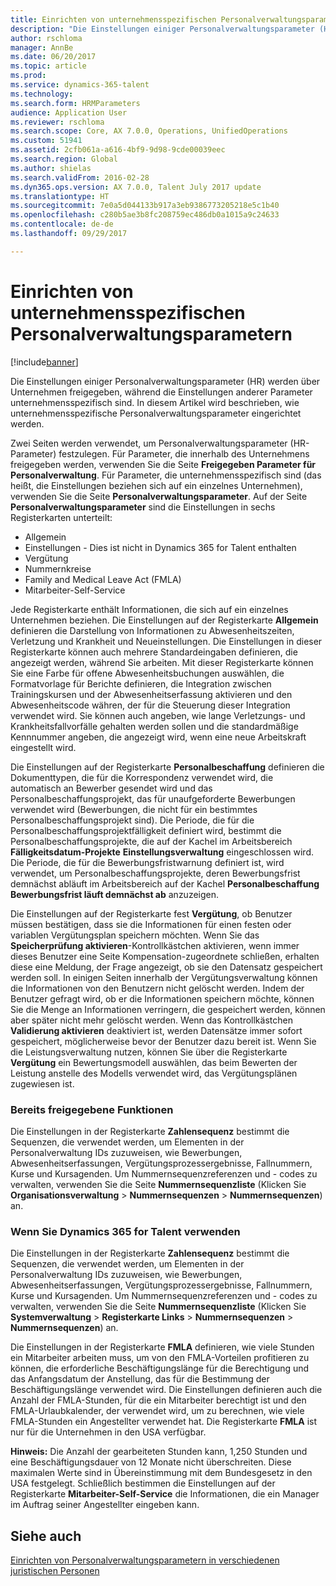 ```yaml
---
title: Einrichten von unternehmensspezifischen Personalverwaltungsparametern
description: "Die Einstellungen einiger Personalverwaltungsparameter (HR) werden über Unternehmen freigegeben, während die Einstellungen anderer Parameter unternehmensspezifisch sind. In diesem Artikel wird beschrieben, wie unternehmensspezifische Personalverwaltungsparameter eingerichtet werden."
author: rschloma
manager: AnnBe
ms.date: 06/20/2017
ms.topic: article
ms.prod: 
ms.service: dynamics-365-talent
ms.technology: 
ms.search.form: HRMParameters
audience: Application User
ms.reviewer: rschloma
ms.search.scope: Core, AX 7.0.0, Operations, UnifiedOperations
ms.custom: 51941
ms.assetid: 2cfb061a-a616-4bf9-9d98-9cde00039eec
ms.search.region: Global
ms.author: shielas
ms.search.validFrom: 2016-02-28
ms.dyn365.ops.version: AX 7.0.0, Talent July 2017 update
ms.translationtype: HT
ms.sourcegitcommit: 7e0a5d044133b917a3eb9386773205218e5c1b40
ms.openlocfilehash: c280b5ae3b8fc208759ec486db0a1015a9c24633
ms.contentlocale: de-de
ms.lasthandoff: 09/29/2017

---
```


# <a name="set-up-company-specific-hr-parameters"></a>Einrichten von unternehmensspezifischen Personalverwaltungsparametern

[!include[banner](includes/banner.md)]


Die Einstellungen einiger Personalverwaltungsparameter (HR) werden über Unternehmen freigegeben, während die Einstellungen anderer Parameter unternehmensspezifisch sind. In diesem Artikel wird beschrieben, wie unternehmensspezifische Personalverwaltungsparameter eingerichtet werden.

Zwei Seiten werden verwendet, um Personalverwaltungsparameter (HR-Parameter) festzulegen. Für Parameter, die innerhalb des Unternehmens freigegeben werden, verwenden Sie die Seite **Freigegeben Parameter für Personalverwaltung**. Für Parameter, die unternehmensspezifisch sind (das heißt, die Einstellungen beziehen sich auf ein einzelnes Unternehmen), verwenden Sie die Seite **Personalverwaltungsparameter**. Auf der Seite **Personalverwaltungsparameter** sind die Einstellungen in sechs Registerkarten unterteilt:

-   Allgemein
-   Einstellungen - Dies ist nicht in Dynamics 365 for Talent enthalten
-   Vergütung
-   Nummernkreise
-   Family and Medical Leave Act (FMLA)
-   Mitarbeiter-Self-Service

Jede Registerkarte enthält Informationen, die sich auf ein einzelnes Unternehmen beziehen. Die Einstellungen auf der Registerkarte **Allgemein** definieren die Darstellung von Informationen zu Abwesenheitszeiten, Verletzung und Krankheit und Neueinstellungen. Die Einstellungen in dieser Registerkarte können auch mehrere Standardeingaben definieren, die angezeigt werden, während Sie arbeiten. Mit dieser Registerkarte können Sie eine Farbe für offene Abwesenheitsbuchungen auswählen, die Formatvorlage für Berichte definieren, die Integration zwischen Trainingskursen und der Abwesenheitserfassung aktivieren und den Abwesenheitscode währen, der für die Steuerung dieser Integration verwendet wird. Sie können auch angeben, wie lange Verletzungs- und Krankheitsfallvorfälle gehalten werden sollen und die standardmäßige Kennnummer angeben, die angezeigt wird, wenn eine neue Arbeitskraft eingestellt wird. 

Die Einstellungen auf der Registerkarte **Personalbeschaffung** definieren die Dokumenttypen, die für die Korrespondenz verwendet wird, die automatisch an Bewerber gesendet wird und das Personalbeschaffungsprojekt, das für unaufgeforderte Bewerbungen verwendet wird (Bewerbungen, die nicht für ein bestimmtes Personalbeschaffungsprojekt sind). Die Periode, die für die Personalbeschaffungsprojektfälligkeit definiert wird, bestimmt die Personalbeschaffungsprojekte, die auf der Kachel im Arbeitsbereich **Fälligkeitsdatum-Projekte** **Einstellungsverwaltung** eingeschlossen wird. Die Periode, die für die Bewerbungsfristwarnung definiert ist, wird verwendet, um Personalbeschaffungsprojekte, deren Bewerbungsfrist demnächst abläuft im Arbeitsbereich auf der Kachel **Personalbeschaffung** **Bewerbungsfrist läuft demnächst ab** anzuzeigen. 

Die Einstellungen auf der Registerkarte fest **Vergütung**, ob Benutzer müssen bestätigen, dass sie die Informationen für einen festen oder variablen Vergütungsplan speichern möchten. Wenn Sie das **Speicherprüfung aktivieren**-Kontrollkästchen aktivieren, wenn immer dieses Benutzer eine Seite Kompensation-zugeordnete schließen, erhalten diese eine Meldung, der Frage angezeigt, ob sie den Datensatz gespeichert werden soll. In einigen Seiten innerhalb der Vergütungsverwaltung können die Informationen von den Benutzern nicht gelöscht werden. Indem der Benutzer gefragt wird, ob er die Informationen speichern möchte, können Sie die Menge an Informationen verringern, die gespeichert werden, können aber später nicht mehr gelöscht werden. Wenn das Kontrollkästchen **Validierung aktivieren** deaktiviert ist, werden Datensätze immer sofort gespeichert, möglicherweise bevor der Benutzer dazu bereit ist. Wenn Sie die Leistungsverwaltung nutzen, können Sie über die Registerkarte **Vergütung** ein Bewertungsmodell auswählen, das beim Bewerten der Leistung anstelle des Modells verwendet wird, das Vergütungsplänen zugewiesen ist. 

### <a name="previously-released-functionality"></a>Bereits freigegebene Funktionen
Die Einstellungen in der Registerkarte **Zahlensequenz** bestimmt die Sequenzen, die verwendet werden, um Elementen in der Personalverwaltung IDs zuzuweisen, wie Bewerbungen, Abwesenheitserfassungen, Vergütungsprozessergebnisse, Fallnummern, Kurse und Kursagenden. Um Nummernsequenzreferenzen und - codes zu verwalten, verwenden Sie die Seite **Nummernsequenzliste** (Klicken Sie **Organisationsverwaltung** &gt; **Nummernsequenzen** &gt; **Nummernsequenzen**) an.

### <a name="if-youre-using-dynamics-365-for-talent"></a>Wenn Sie Dynamics 365 for Talent verwenden
Die Einstellungen in der Registerkarte **Zahlensequenz** bestimmt die Sequenzen, die verwendet werden, um Elementen in der Personalverwaltung IDs zuzuweisen, wie Bewerbungen, Abwesenheitserfassungen, Vergütungsprozessergebnisse, Fallnummern, Kurse und Kursagenden. Um Nummernsequenzreferenzen und - codes zu verwalten, verwenden Sie die Seite **Nummernsequenzliste** (Klicken Sie **Systemverwaltung** &gt; **Registerkarte Links** &gt; **Nummernsequenzen** &gt; **Nummernsequenzen**) an. 

Die Einstellungen in der Registerkarte **FMLA** definieren, wie viele Stunden ein Mitarbeiter arbeiten muss, um von den FMLA-Vorteilen profitieren zu können, die erforderliche Beschäftigungslänge für die Berechtigung und das Anfangsdatum der Anstellung, das für die Bestimmung der Beschäftigungslänge verwendet wird. Die Einstellungen definieren auch die Anzahl der FMLA-Stunden, für die ein Mitarbeiter berechtigt ist und den FMLA-Urlaubkalender, der verwendet wird, um zu berechnen, wie viele FMLA-Stunden ein Angestellter verwendet hat. Die Registerkarte **FMLA** ist nur für die Unternehmen in den USA verfügbar. 

**Hinweis:** Die Anzahl der gearbeiteten Stunden kann, 1,250 Stunden und eine Beschäftigungsdauer von 12 Monate nicht überschreiten. Diese maximalen Werte sind in Übereinstimmung mit dem Bundesgesetz in den USA festgelegt. Schließlich bestimmen die Einstellungen auf der Registerkarte **Mitarbeiter-Self-Service** die Informationen, die ein Manager im Auftrag seiner Angestellter eingeben kann.

<a name="see-also"></a>Siehe auch
--------

[Einrichten von Personalverwaltungsparametern in verschiedenen juristischen Personen](set-up-hr-parameters-across-legal-entities.md)




